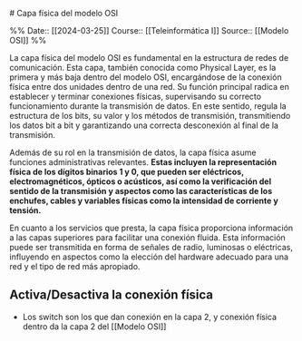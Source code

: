 []()# Capa física del modelo OSI

%%
Date:: [[2024-03-25]]
Course:: [[Teleinformática I]]
Source:: [[Modelo OSI]]
%%

La capa física del modelo OSI es fundamental en la estructura de redes de comunicación. Esta capa, también conocida como Physical Layer, es la primera y más baja dentro del modelo OSI, encargándose de la conexión física entre dos unidades dentro de una red. Su función principal radica en establecer y terminar conexiones físicas, supervisando su correcto funcionamiento durante la transmisión de datos. En este sentido, regula la estructura de los bits, su valor y los métodos de transmisión, transmitiendo los datos bit a bit y garantizando una correcta desconexión al final de la transmisión.

Además de su rol en la transmisión de datos, la capa física asume funciones administrativas relevantes. **Estas incluyen la representación física de los dígitos binarios 1 y 0, que pueden ser eléctricos, electromagnéticos, ópticos o acústicos, así como la verificación del sentido de la transmisión y aspectos como las características de los enchufes, cables y variables físicas como la intensidad de corriente y tensión.**

En cuanto a los servicios que presta, la capa física proporciona información a las capas superiores para facilitar una conexión fluida. Esta información puede ser transmitida en forma de señales de radio, luminosas o eléctricas, influyendo en aspectos como la elección del hardware adecuado para una red y el tipo de red más apropiado.


## Activa/Desactiva la conexión física
- Los switch son los que dan conexión en la capa 2, y conexión física dentro da la capa 2 del [[Modelo OSI]]
